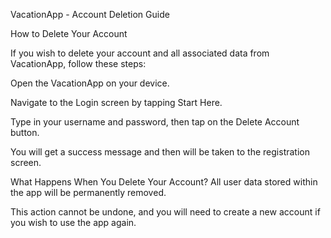 VacationApp - Account Deletion Guide

How to Delete Your Account

If you wish to delete your account and all associated data from VacationApp, follow these steps:

Open the VacationApp on your device.

Navigate to the Login screen by tapping Start Here.

Type in your username and password, then tap on the Delete Account button.

You will get a success message and then will be taken to the registration screen.

What Happens When You Delete Your Account?
All user data stored within the app will be permanently removed.

This action cannot be undone, and you will need to create a new account if you wish to use the app again.
